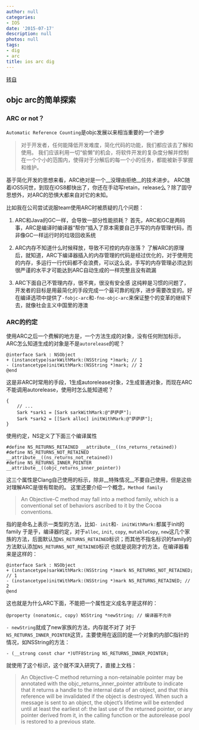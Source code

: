 ```yaml
---
author: null
categories:
- IOS
date: '2015-07-17'
description: null
photos: null
tags:
- dig
- arc
title: ios arc dig
---
```


[转自](http://blog.sunnyxx.com/2014/03/15/objc_arc_secret/)

## objc arc的简单探索

### ARC or not？

`Automatic Reference Counting`是objc发展以来相当重要的一个进步

> 对于开发者，任何能降低开发难度，简化代码的功能，我们都应该去了解和使用。
我们应该利用一切“偷懒”的机会，将软件开发的复杂度分解并控制在一个个小的范围内，使得对于分解后的每一个小的任务，都能被新手掌握和维护。

基于简化开发的思想来看，ARC绝对是一个__没理由拒绝__的技术进步。
ARC随着iOS5问世，到现在iOS8都快出了，你还在手动写retain，release么？除了固守思想外，对ARC的恐惧大都来自对它的未知。

比如我在公司尝试说服team使用ARC时被质疑的几个问题：

1. ARC和Java的GC一样，会导致一部分性能损耗？
首先，ARC和GC是两码事，ARC是编译时编译器“帮你”插入了原本需要自己手写的内存管理代码，而非像GC一样运行时的垃圾回收系统

2. ARC内存不知道什么时候释放，导致不可控的内存涨落？
了解ARC的原理后，就知道，ARC下编译器插入的内存管理的代码是经过优化的，对于使用完的内存，多运行一行代码都不会浪费，可以这么说，手写的内存管理必须达到很严谨的水平才可能达到ARC自动生成的一样完整且没有疏漏

3. ARC下面自己不管理内存，很不爽，很没有安全感
这纯粹是习惯的问题了，开发者的目标是用最简化的手段完成一个最可靠的程序，进步需要改变的。好在编译选项中提供了`-fobjc-arc`和`-fno-objc-arc`来保证整个的变革的继续下去，就像社会主义中国里的港澳

### ARC的约定
使用ARC之后一个费解的地方是，一个方法生成的对象，没有任何附加标示，ARC怎么知道生成的对象是不是`autorelease`的呢？

```
@interface Sark : NSObject
+ (instancetype)sarkWithMark:(NSString *)mark; // 1
- (instancetype)initWithMark:(NSString *)mark; // 2
@end
```

这是非ARC时常用的手段，1生成autorelease对象，2生成普通对象，而现在ARC不能调用autorelease，使用时怎么能知道呢？

```
{
    // ...
    Sark *sark1 = [Sark sarkWithMark:@"萨萨萨"];
    Sark *sark2 = [[Sark alloc] initWithMark:@"萨萨萨"];
}
```

使用约定，NS定义了下面三个编译属性

```
#define NS_RETURNS_RETAINED __attribute__((ns_returns_retained))
#define NS_RETURNS_NOT_RETAINED __attribute__((ns_returns_not_retained))
#define NS_RETURNS_INNER_POINTER __attribute__((objc_returns_inner_pointer))
```

这三个属性是Clang自己使用的标示，除非__特殊情况__不要自己使用，但是这些对理解ARC是很有帮助的。
这里还要介绍一个概念，`Method family`

> An Objective-C method may fall into a method family, which is a conventional set of behaviors ascribed to it by the Cocoa conventions.

指的是命名上表示一类型的方法，比如`- init`和`- initWithMark:`都属于init的family
于是乎，编译器约定，对于`alloc`, `init`, `copy`, `mutableCopy`, `new`这几个家族的方法，后面默认加`NS_RETURNS_RETAINED`标识；而其他不指名标识的family的方法默认添加`NS_RETURNS_NOT_RETAINED`标识
也就是说刚才的方法，在编译器看来是这样的：

```
@interface Sark : NSObject
+ (instancetype)sarkWithMark:(NSString *)mark NS_RETURNS_NOT_RETAINED; // 1
- (instancetype)initWithMark:(NSString *)mark NS_RETURNS_RETAINED; // 2
@end
```

这也就是为什么ARC下面，不能把一个属性定义成名字是这样的：

```
@property (nonatomic, copy) NSString *newString; // 编译器不允许
```

`- newString`就成了new家族的方法，内存就不对了
对于`NS_RETURNS_INNER_POINTER`这货，主要使用在返回的是一个对象的内部C指针的情况，如NSString的方法：

```
- (__strong const char *)UTF8String NS_RETURNS_INNER_POINTER;
```

就使用了这个标识，这个就不深入研究了，直接上文档：

> An Objective-C method returning a non-retainable pointer may be annotated with the objc_returns_inner_pointer attribute to indicate that it returns a handle to the internal data of an object, and that this reference will be invalidated if the object is destroyed. When such a message is sent to an object, the object’s lifetime will be extended until at least the earliest of:
the last use of the returned pointer, or any pointer derived from it, in the calling function or
the autorelease pool is restored to a previous state.







